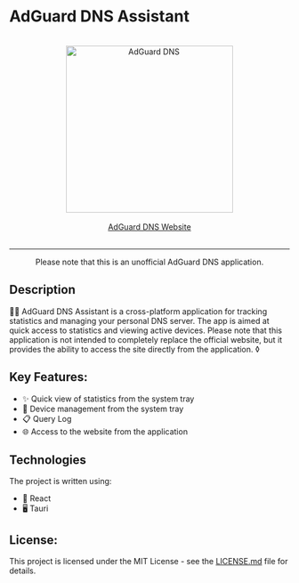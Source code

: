 # AdGuard DNS Assistant

<br/>
<div align="center">
    <picture>
        <source media="(prefers-color-scheme: dark)" srcset="https://cdn.adtidy.org/website/images/AdGuardDNS_light.svg">
        <img alt="AdGuard DNS" src="https://cdn.adtidy.org/website/images/AdGuardDNS_black.svg" width="300px"/>
    </picture>
</div>
<br/>
<div align="center">
    <a href="https://adguard-dns.io/">AdGuard DNS Website</a>
</div>
<br/>

---

<div align="center">
    Please note that this is an unofficial AdGuard DNS application.
</div>

## Description

🚀🌐 AdGuard DNS Assistant is a cross-platform application for tracking statistics and managing your personal DNS server. The app is aimed at quick access to statistics and viewing active devices. Please note that this application is not intended to completely replace the official website, but it provides the ability to access the site directly from the application.
◊
## Key Features:

 - ✨ Quick view of statistics from the system tray
 - 📱 Device management from the system tray
 - 📋 Query Log
 - 🌐 Access to the website from the application

## Technologies

The project is written using:

 - 🔧 React
 - 🖥️ Tauri

## License:

This project is licensed under the MIT License - see the [LICENSE.md](LICENSE.md) file for details.

